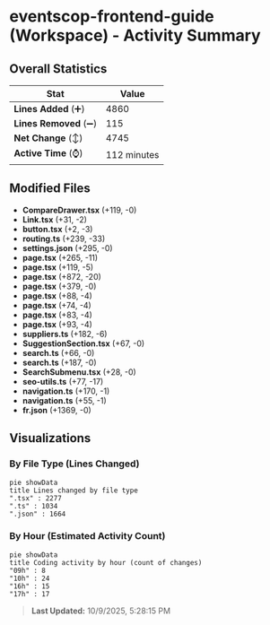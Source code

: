 # eventscop-frontend-guide (Workspace) - Activity Summary 

## Overall Statistics

| Stat                   | Value                                                             |
| ---------------------- | ----------------------------------------------------------------- |
| **Lines Added** (➕)   | 4860                                          |
| **Lines Removed** (➖) | 115                                        |
| **Net Change** (↕)    | 4745                |
| **Active Time** (⌚)   | 112 minutes |


## Modified Files
- **CompareDrawer.tsx** (+119, -0)
- **Link.tsx** (+31, -2)
- **button.tsx** (+2, -3)
- **routing.ts** (+239, -33)
- **settings.json** (+295, -0)
- **page.tsx** (+265, -11)
- **page.tsx** (+119, -5)
- **page.tsx** (+872, -20)
- **page.tsx** (+379, -0)
- **page.tsx** (+88, -4)
- **page.tsx** (+74, -4)
- **page.tsx** (+83, -4)
- **page.tsx** (+93, -4)
- **suppliers.ts** (+182, -6)
- **SuggestionSection.tsx** (+67, -0)
- **search.ts** (+66, -0)
- **search.ts** (+187, -0)
- **SearchSubmenu.tsx** (+28, -0)
- **seo-utils.ts** (+77, -17)
- **navigation.ts** (+170, -1)
- **navigation.ts** (+55, -1)
- **fr.json** (+1369, -0)

## Visualizations

### By File Type (Lines Changed)

```mermaid
pie showData
title Lines changed by file type
".tsx" : 2277
".ts" : 1034
".json" : 1664
```

### By Hour (Estimated Activity Count)

```mermaid
pie showData
title Coding activity by hour (count of changes)
"09h" : 8
"10h" : 24
"16h" : 15
"17h" : 17
```


> **Last Updated:** 10/9/2025, 5:28:15 PM